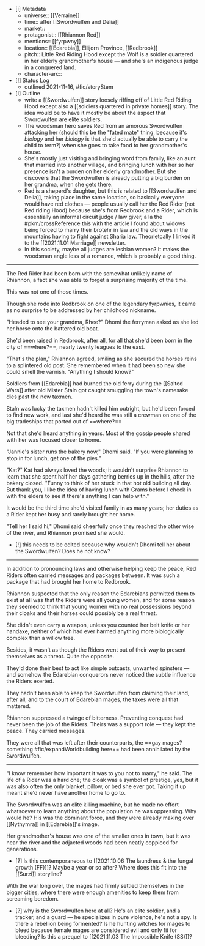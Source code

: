 - [i] Metadata
	- universe:: [[Verraine]]
	- time:: after [[Swordwulfen and Delia]]
	- market::
	- protagonist:: [[Rhiannon Red]]
	- mentions:: [[fyrpwny]]
	- location:: [[Edarebia]], Ellijorn Province, [[Redbrook]]
	- pitch:: Little Red Riding Hood except the Wolf is a soldier quartered in her elderly grandmother's house — and she's an indigenous judge in a conquered land. 
	- character-arc::
- [!] Status Log
	- outlined 2021-11-16, #fic/storyStem 
- [I] Outline
	- write a [[Swordwulfen]] story loosely riffing off of Little Red Riding Hood except also a [[soldiers quartered in private homes]] story. The idea would be to have it mostly be about the aspect that Swordwulfen are elite soldiers. 
	- The woodsman hero saves Red from an amorous Swordwulfen attacking her (should this be the "fated mate" thing, because it's _biology_ and her _biology_ is that she'd actually be able to carry the child to term?) when she goes to take food to her grandmother's house. 
	- She's mostly just visiting and bringing word from family, like an aunt that married into another village, and bringing lunch with her so her presence isn't a burden on her elderly grandmother. But she discovers that the Swordwulfen is already putting a big burden on her grandma, when she gets there. 
	- Red is a sheperd's daughter, but this is related to [[Swordwulfen and Delia]], taking place in the same location, so basically everyone would have red clothes — people usually call her the Red Rider (not Red riding Hood) because she's from Redbrook and a Rider, which is essentially an informal circuit judge / law giver, a la the #pkm/crossReference this with the article I found about widows being forced to marry their brotehr in law and the old ways in the mountains having to fight against Sharia law. Theorietcally I linked it to the [[2021.11.01 Marriage]] newsletter. 
	- In this society, maybe all judges are lesbian women? It makes the woodsman angle less of a romance, which is probably a good thing. 

* * * 

The Red Rider had been born with the somewhat unlikely name of Rhiannon, a fact she was able to forget a surprising majority of the time. 

This was not one of those times. 


Though she rode into Redbrook on one of the legendary fyrpwnies, it came as no surprise to be addressed by her childhood nickname. 

"Headed to see your grandma, Rhee?" Dhomi the ferryman asked as she led her horse onto the battered old boat. 

She'd been raised in Redbrook, after all, for all that she'd been born in the city of ==where?==, nearly twenty leagues to the east. 

"That's the plan," Rhiannon agreed, smiling as she secured the horses reins to a splintered old post. She remembered when it had been so new she could smell the varnish. "Anything I should know?" 

Soldiers from [[Edarebia]] had burned the old ferry during the [[Salted Wars]] after old Mister Staln got caught smuggling the town's namesake dies past the new taxmen. 

Staln was lucky the taxmen hadn't killed him outright, but he'd been forced to find new work, and last she'd heard he was still a crewman on one of the big tradeships that ported out of ==where?== 

Not that she'd heard anything in years. Most of the gossip people shared with her was focused closer to home. 

"Jannie's sister runs the bakery now," Dhomi said. "If you were planning to stop in for lunch, get one of the pies." 

"Kat?" Kat had always loved the woods; it wouldn't surprise Rhiannon to learn that she spent half her days gathering berries up in the hills, after the bakery closed. "Funny to think of her stuck in that hot old building all day. But thank you, I like the idea of having lunch with Grams before I check in with the elders to see if there's anything I can help with." 

It would be the third time she'd visited family in as many years; her duties as a Rider kept her busy and rarely brought her home. 

"Tell her I said hi," Dhomi said cheerfully once they reached the other wise of the river, and Rhiannon promised she would. 

- [!] this needs to be edited because why wouldn't Dhomi tell her about the Swordwulfen? Does he not know? 


* * * 

In addition to pronouncing laws and otherwise helping keep the peace, Red Riders often carried messages and packages between. It was such a package that had brought her home to Redbrook. 

Rhiannon suspected that the only reason the Edarebians permitted them to exist at all was that the Riders were all young women, and for some reason they seemed to think that young women with no real possessions beyond their cloaks and their horses could possibly be a real threat. 

She didn't even carry a weapon, unless you counted her belt knife or her handaxe, neither of which had ever harmed anything more biologically complex than a willow tree. 

Besides, it wasn't as though the Riders went out of their way to present themselves as a threat. Quite the opposite. 

They'd done their best to act like simple outcasts, unwanted spinsters — and somehow the Edarebian conquerors never noticed the subtle influence the Riders exerted. 

They hadn't been able to keep the Swordwulfen from claiming their land, after all, and to the court of Edarebian mages, the taxes were all that mattered. 

Rhiannon suppressed a twinge of bitterness. Preventing conquest had never been the job of the Riders. Theirs was a support role — they kept the peace. They carried messages. 

They were all that was left after their counterparts, the ==gay mages? something #fic/expandWorldbuilding here== had been annihilated by the Swordwulfen. 

* * * 

"I know remember how important it was to you not to marry," he said. The life of a Rider was a hard one; the cloak was a symbol of prestige, yes, but it was also often the only blanket, pillow, or bed she ever got. Taking it up meant she'd never have another home to go to. 

The Swordwulfen was an elite killing machine, but he made no effort whatsoever to learn anything about the population  he was oppressing. Why would he? His was the dominant force, and they were already making over [[Nythymra]] in [[Edarebia]]'s image. 

Her grandmother's house was one of the smaller ones in town, but it was near the river and the adjacted woods had been neatly coppiced for generations. 

- [?] Is this contemporaneous to [[2021.10.06 The laundress & the fungal growth (FF)]]? Maybe a year or so after? Where does this fit into the [[Surzi]] storyline? 

With the war long over, the mages had firmly settled themselves in the bigger cities, where there were enough amenities to keep them from screaming boredom.

- [?] why is the Swordwulfen here at all? He's an elite soldier, and a tracker, and a guard — he specializes in pure violence, he's not a spy. Is there a rebellion being formented? Is he hunting witches for mages to bleed because female mages are considered evil and only fit for bleeding? Is this a prequel to [[2021.11.03 The Impossible Knife (SS)]]?

